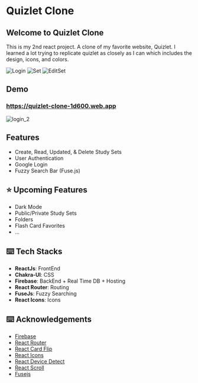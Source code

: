 # Quizlet Clone


## Welcome to Quizlet Clone

This is my 2nd react project. A clone of my favorite website, Quizlet. I learned a lot trying to replicate quizlet as closely as I can which includes the design, icons, and colors.

![Login](https://user-images.githubusercontent.com/60073154/133497893-73299396-bc55-452d-9e6d-ad1ba74eea77.png)
![Set](https://user-images.githubusercontent.com/60073154/133512176-0c35c69d-5377-4163-9cbe-9f0f1791d644.png)
![EditSet](https://user-images.githubusercontent.com/60073154/133512336-debcdabf-c8f7-4620-9f31-53d3fe1da275.png)

## Demo 

### https://quizlet-clone-1d600.web.app

![login_2](https://user-images.githubusercontent.com/60073154/133512567-9022592e-9ea4-4c95-9126-a9992fcfc5c9.png)

## Features

* Create, Read, Updated, & Delete Study Sets
* User Authentication
* Google Login
* Fuzzy Search Bar (Fuse.js)

## ⭐ Upcoming Features 
* Dark Mode
* Public/Private Study Sets
* Folders
* Flash Card Favorites
* ...

## ⌨️ Tech Stacks
* **ReactJs**: FrontEnd
* **Chakra-UI**: CSS
* **Firebase**: BackEnd + Real Time DB + Hosting
* **React Router**: Routing
* **FuseJs**: Fuzzy Searching
* **React Icons**: Icons

## ⌨️ Acknowledgements
* [Firebase](https://firebase.google.com/)
* [React Router](https://reactrouter.com/)
* [React Card Flip](https://www.npmjs.com/package/react-card-flip)
* [React Icons](https://react-icons.github.io/react-icons/)
* [React Device Detect](https://www.npmjs.com/package/react-device-detect)
* [React Scroll](https://www.npmjs.com/package/react-scroll)
* [Fusejs](https://fusejs.io/)



